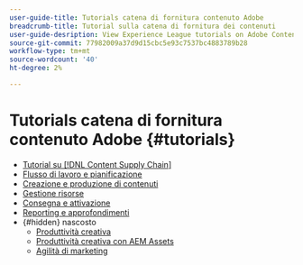 ```yaml
---
user-guide-title: Tutorials catena di fornitura contenuto Adobe
breadcrumb-title: Tutorial sulla catena di fornitura dei contenuti
user-guide-desription: View Experience League tutorials on Adobe Content Supply Chain, the simplified promise of Adobe's solutions to help organizations accelerate and scale content creation, improve content engagement and ROI, and deliver the content that fuels digital engagements buyers prefer.
source-git-commit: 77982009a37d9d15cbc5e93c7537bc4883789b28
workflow-type: tm+mt
source-wordcount: '40'
ht-degree: 2%

---
```



# Tutorials catena di fornitura contenuto Adobe {#tutorials}

+ [Tutorial su [!DNL Content Supply Chain]](overview.md)
+ [Flusso di lavoro e pianificazione](workflow-and-planning.md)
+ [Creazione e produzione di contenuti](content-creation-and-production.md)
+ [Gestione risorse](asset-management.md)
+ [Consegna e attivazione](delivery-and-activation.md)
+ [Reporting e approfondimenti](reporting-and-insights.md)
+ {#hidden} nascosto
   + [Produttività creativa](creative-productivity.md)
   + [Produttività creativa con AEM Assets](creative-productivity-aemassets.md)
   + [Agilità di marketing](marketing-agility.md)